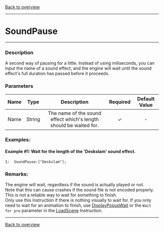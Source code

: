 [Back to overview](index.md)

---
# SoundPause
---
### Description
A second way of pausing for a little. Instead of using miliseconds, you can input the name of a sound effect, and the engine will wait until the sound effect's full duration has passed before it proceeds.

### Parameters

|Name|Type|Description|Required|Default Value|
|:---:|:---:|:---:|:---:|:---:|
|Name|String|The name of the sound effect which's length should be waited for.|✓|-|

### Examples:
#### Example #1: Wait for the length of the 'Deskslam' sound effect.
```
1:  SoundPause:["Deskslam"];
```

### Remarks:
The engine will wait, regardless if the sound is actually played or not.  
Note that this can cause crashes if the sound file is not encoded properly. This is not a reliable way to wait for something to finish.  
Only use this Instruction if there is nothing visually to wait for. If you only need to wait for an animation to finish, use [DisplayPopupWait](DisplayPopupWait.md) or the `Wait for pre` parameter in the [LoadScene](LoadScene.md) Instruction.

---
[Back to overview](index.md)